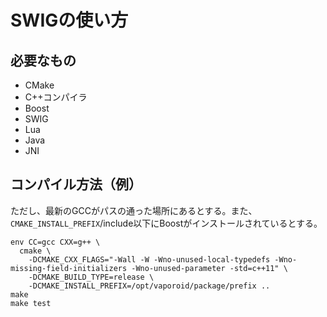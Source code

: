 # SWIGの使い方

## 必要なもの

* CMake
* C++コンパイラ
* Boost
* SWIG
* Lua
* Java
* JNI

## コンパイル方法（例）

ただし、最新のGCCがパスの通った場所にあるとする。また、`CMAKE_INSTALL_PREFIX`/include以下にBoostがインストールされているとする。

    env CC=gcc CXX=g++ \
      cmake \
        -DCMAKE_CXX_FLAGS="-Wall -W -Wno-unused-local-typedefs -Wno-missing-field-initializers -Wno-unused-parameter -std=c++11" \
        -DCMAKE_BUILD_TYPE=release \
        -DCMAKE_INSTALL_PREFIX=/opt/vaporoid/package/prefix ..
    make
    make test

